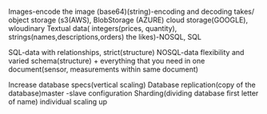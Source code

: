 
Images-encode the image (base64)(string)-encoding and decoding takes/ object storage (s3(AWS), BlobStorage (AZURE) cloud storage(GOOGLE), wloudinary Textual data( integers(prices, quantity), strings(names,descriptions,orders) the likes)-NOSQL, SQL

SQL-data with relationships, strict(structure) NOSQL-data flexibility and varied schema(structure) + everything that you need in one document(sensor, measurements within same document)

Increase database specs(vertical scaling)
Database replication(copy of the database)master -slave configuration
Sharding(dividing database first letter of name) individual scaling up
